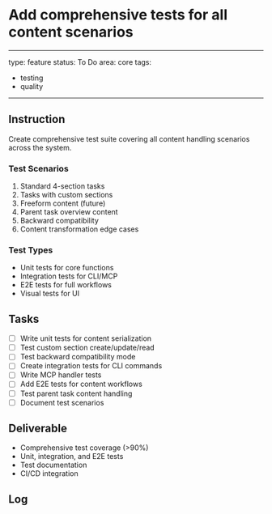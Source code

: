 # Add comprehensive tests for all content scenarios

---
type: feature
status: To Do
area: core
tags:
  - testing
  - quality
---


## Instruction
Create comprehensive test suite covering all content handling scenarios across the system.

### Test Scenarios
1. Standard 4-section tasks
2. Tasks with custom sections
3. Freeform content (future)
4. Parent task overview content
5. Backward compatibility
6. Content transformation edge cases

### Test Types
- Unit tests for core functions
- Integration tests for CLI/MCP
- E2E tests for full workflows
- Visual tests for UI

## Tasks
- [ ] Write unit tests for content serialization
- [ ] Test custom section create/update/read
- [ ] Test backward compatibility mode
- [ ] Create integration tests for CLI commands
- [ ] Write MCP handler tests
- [ ] Add E2E tests for content workflows
- [ ] Test parent task content handling
- [ ] Document test scenarios

## Deliverable
- Comprehensive test coverage (>90%)
- Unit, integration, and E2E tests
- Test documentation
- CI/CD integration

## Log
